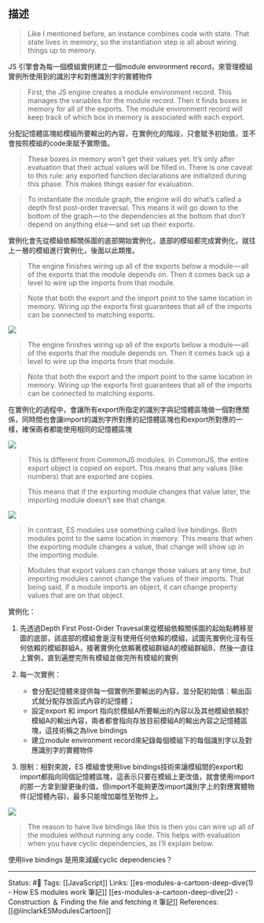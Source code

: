 ## 描述

> Like I mentioned before, an instance combines code with state. That state lives in memory, so the instantiation step is all about wiring things up to memory.

JS 引擎會為每一個模組實例建立一個module environment record，來管理模組實例所使用到的識別字和對應識別字的實體物件

> First, the JS engine creates a module environment record. This manages the variables for the module record. Then it finds boxes in memory for all of the exports. The module environment record will keep track of which box in memory is associated with each export.


分配記憶體區塊給模組所要輸出的內容，在實例化的階段，只會賦予初始值，並不會按照模組的code來賦予實際值。

> These boxes in memory won’t get their values yet. It’s only after evaluation that their actual values will be filled in. There is one caveat to this rule: any exported function declarations are initialized during this phase. This makes things easier for evaluation.

> To instantiate the module graph, the engine will do what’s called a depth first post-order traversal. This means it will go down to the bottom of the graph — to the dependencies at 
> the bottom that don’t depend on anything else — and set up their exports.

實例化會先從模組依賴關係圖的底部開始實例化，底部的模組都完成實例化，就往上一層的模組進行實例化，後面以此類推。


> The engine finishes wiring up all of the exports below a module — all of the exports that the module depends on. Then it comes back up a level to wire up the imports from that module.

> Note that both the export and the import point to the same location in memory. Wiring up the exports first guarantees that all of the imports can be connected to matching exports.


![](https://hacks.mozilla.org/files/2018/03/30_live_bindings_01-768x316.png)

> The engine finishes wiring up all of the exports below a module — all of the exports that the module depends on. Then it comes back up a level to wire up the imports from that module.

> Note that both the export and the import point to the same location in memory. Wiring up the exports first guarantees that all of the imports can be connected to matching exports.


在實例化的過程中，會讓所有export所指定的識別字與記憶體區塊做一個對應關係，同時間也會讓import的識別字所對應的記憶體區塊也和export所對應的一樣，確保兩者都能使用相同的記憶體區塊



![](https://hacks.mozilla.org/files/2018/03/30_live_bindings_02-768x316.png)

> This is different from CommonJS modules. In CommonJS, the entire export object is copied on export. This means that any values (like numbers) that are exported are copies.

> This means that if the exporting module changes that value later, the importing module doesn’t see that change.


![](https://hacks.mozilla.org/files/2018/03/31_cjs_variable-768x174.png)

> In contrast, ES modules use something called live bindings. Both modules point to the same location in memory. This means that when the exporting module changes a value, that change will show up in the importing module.

> Modules that export values can change those values at any time, but importing modules cannot change the values of their imports. That being said, if a module imports an object, it can change property values that are on that object.

實例化：
1. 先透過Depth First Post-Order Travesal來從模組依賴關係圖的起始點轉移至圖的底部，該底部的模組會是沒有使用任何依賴的模組，試圖先實例化沒有任何依賴的模組群組A，接著實例化依賴著模組群組A的模組群組B，然後一直往上實例，直到遍歷完所有模組並做完所有模組的實例
2. 每一次實例：
	- 會分配記憶體來提供每一個實例所要輸出的內容，並分配初始值：輸出函式就分配存放函式內容的記憶體；
	- 設定export 和 import 指向於模組A所要輸出的內容以及其他模組依賴於模組A的輸出內容，兩者都會指向存放目前模組A的輸出內容之記憶體區塊，這技術稱之為live bindings
	- 建立module environment record來紀錄每個模組下的每個識別字以及對應識別字的實體物件

3. 限制：相對來說，ES 模組會使用live bindings技術來讓模組間的export和import都指向同個記憶體區塊，這表示只要在模組上更改值，就會使用import的那一方拿到變更後的值，但import不能夠更改import識別字上的對應實體物件(記憶體內容)，最多只能增加屬性至物件上。

![](https://hacks.mozilla.org/files/2018/03/30_live_bindings_04-768x316.png)

> The reason to have live bindings like this is then you can wire up all of the modules without running any code. This helps with evaluation when you have cyclic dependencies, as I’ll explain below.

使用live bindings 是用來減緩cyclic dependencies？


---
Status: #🌱 
Tags:
[[JavaScript]]
Links:
[[es-modules-a-cartoon-deep-dive(1) - How ES modules work 筆記]]
[[es-modules-a-cartoon-deep-dive(2) - Construction ＆ Finding the file and fetching it 筆記]]
References:
[[@linclarkESModulesCartoon]]